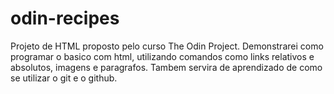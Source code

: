 # odin-recipes

Projeto de HTML proposto pelo curso The Odin Project.
Demonstrarei como programar o basico com html, utilizando comandos como links relativos e absolutos, imagens e paragrafos. Tambem servira de aprendizado de como se utilizar o git e o github.
